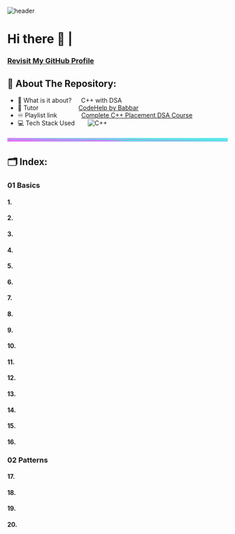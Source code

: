![header](https://capsule-render.vercel.app/api?type=waving&color=gradient&customColorList=10)
<h1 align="left"> Hi there 👋 | <h3><a href="https://github.com/TridentifyIshaan"> Revisit My GitHub Profile</a></h3> </h1>

## 💫 About The Repository:
- 🌱 What is it about? &emsp; C++ with DSA
- 💞 Tutor &emsp; &emsp; &emsp; &emsp; &nbsp; &nbsp; <a href="https://www.youtube.com/@CodeHelp">CodeHelp by Babbar</a>
- ♾️ Playlist link &emsp; &emsp; &nbsp; &nbsp; <a href="https://www.youtube.com/playlist?list=PLDzeHZWIZsTryvtXdMr6rPh4IDexB5NIA">Complete C++ Placement DSA Course</a> 
- 💻 Tech Stack Used &emsp; &nbsp; ![C++](https://img.shields.io/badge/C++-%23D6FFFA.svg?style=for-the-badge&logo=cplusplus&logoColor=%23044F88)

![alt text](https://github.com/ChaosXYZ/ChaosXYZ/blob/main/divider.png?raw=true)

## 🗂️ Index:

### 01 Basics
<h4> 1. </h4>
<h4> 2. </h4>
<h4> 3. </h4>
<h4> 4. </h4>
<h4> 5. </h4>
<h4> 6. </h4>
<h4> 7. </h4>
<h4> 8. </h4>
<h4> 9. </h4>
<h4> 10. </h4>
<h4> 11. </h4>
<h4> 12. </h4>
<h4> 13. </h4>
<h4> 14. </h4>
<h4> 15. </h4>
<h4> 16. </h4>

### 02 Patterns

<h4> 17. </h4>
<h4> 18. </h4>
<h4> 19. </h4>
<h4> 20. </h4>
